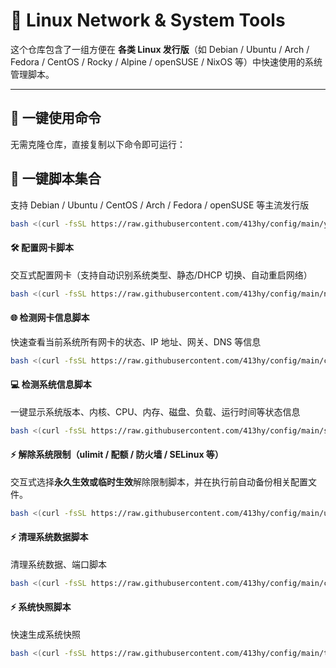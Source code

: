 # 🧩 Linux Network & System Tools

这个仓库包含了一组方便在 **各类 Linux 发行版**（如 Debian / Ubuntu / Arch / Fedora / CentOS / Rocky / Alpine / openSUSE / NixOS 等）中快速使用的系统管理脚本。

---

## 🚀 一键使用命令

无需克隆仓库，直接复制以下命令即可运行：

## 🧹 一键脚本集合
支持 Debian / Ubuntu / CentOS / Arch / Fedora / openSUSE 等主流发行版
```bash
bash <(curl -fsSL https://raw.githubusercontent.com/413hy/config/main/yhe.sh)
```


#### 🛠️ 配置网卡脚本
交互式配置网卡（支持自动识别系统类型、静态/DHCP 切换、自动重启网络）  
```bash
bash <(curl -fsSL https://raw.githubusercontent.com/413hy/config/main/netconfig.sh)
```

#### 🌐 检测网卡信息脚本
快速查看当前系统所有网卡的状态、IP 地址、网关、DNS 等信息
```bash
bash <(curl -fsSL https://raw.githubusercontent.com/413hy/config/main/check.sh)
```

#### 💻 检测系统信息脚本
一键显示系统版本、内核、CPU、内存、磁盘、负载、运行时间等状态信息
```bash
bash <(curl -fsSL https://raw.githubusercontent.com/413hy/config/main/system.sh)
```

#### ⚡ 解除系统限制（ulimit / 配额 / 防火墙 / SELinux 等）
交互式选择**永久生效或临时生效**解除限制脚本，并在执行前自动备份相关配置文件。
```bash
bash <(curl -fsSL https://raw.githubusercontent.com/413hy/config/main/unlimit.sh)
```

#### ⚡ 清理系统数据脚本
清理系统数据、端口脚本
```bash
bash <(curl -fsSL https://raw.githubusercontent.com/413hy/config/main/clean.sh)
```

#### ⚡ 系统快照脚本
快速生成系统快照
```bash
bash <(curl -fsSL https://raw.githubusercontent.com/413hy/config/main/timeshift.sh)
```
